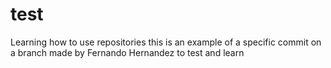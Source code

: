 # test
Learning how to use repositories
this is an example of a specific commit on a branch
made by Fernando Hernandez
to test and learn
